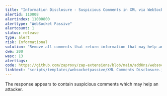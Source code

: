 ```yaml
---
title: "Information Disclosure - Suspicious Comments in XML via WebSocket"
alertid: 110008
alertindex: 11000800
alerttype: "WebSocket Passive"
alertcount: 1
status: release
type: alert
risk: Informational
solution: "Remove all comments that return information that may help an attacker and fix any underlying problems they refer to."
cwe: 200
wasc: 13
alerttags: 
code: https://github.com/zaproxy/zap-extensions/blob/main/addOns/websocket/src/main/zapHomeFiles/scripts/templates/websocketpassive/XML%20Comments%20Disclosure.js
linktext: "scripts/templates/websocketpassive/XML Comments Disclosure.js"
---
```

The response appears to contain suspicious comments which may help an attacker.
